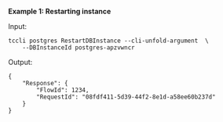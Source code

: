 **Example 1: Restarting instance**



Input: 

```
tccli postgres RestartDBInstance --cli-unfold-argument  \
    --DBInstanceId postgres-apzvwncr
```

Output: 
```
{
    "Response": {
        "FlowId": 1234,
        "RequestId": "08fdf411-5d39-44f2-8e1d-a58ee60b237d"
    }
}
```

